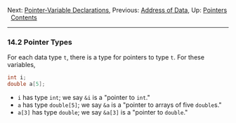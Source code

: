 Next: [Pointer-Variable Declarations](Pointer-Declarations.md),
Previous: [Address of Data](Address-of-Data.md), Up:
[Pointers](Pointers.md)  
[Contents](index.md#SEC_Contents "Table of contents")  

------------------------------------------------------------------------


### 14.2 Pointer Types 

For each data type `t`, there is a type for pointers to type
`t`. For these variables,

``` C
int i;
double a[5];
```

-   `i` has type `int`; we say `&i` is a "pointer to `int`."
-   `a` has type `double[5]`; we say `&a` is a "pointer to arrays of
    five `double`s."
-   `a[3]` has type `double`; we say `&a[3]` is a "pointer to `double`."
